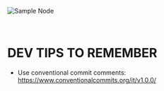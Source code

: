 


![Sample Node](img/logo.png)


<br/>

# DEV TIPS TO REMEMBER

- Use conventional commit comments: https://www.conventionalcommits.org/it/v1.0.0/